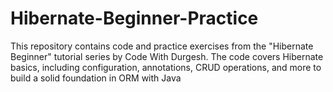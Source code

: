 # Hibernate-Beginner-Practice
This repository contains code and practice exercises from the "Hibernate Beginner" tutorial series by Code With Durgesh. The code covers Hibernate basics, including configuration, annotations, CRUD operations, and more to build a solid foundation in ORM with Java
